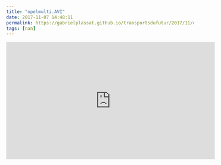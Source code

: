 ```yaml
---
title: "opelmulti.AVI"
date: 2017-11-07 14:48:11
permalink: https://gabrielplassat.github.io/transportsdufutur/2017/11/opelmulti-avi.html
tags: [nan]
---
```


<iframe width="560" height="315" src="https://www.youtube.com/embed/IZJX0nQvOEg" frameborder="0" allowfullscreen></iframe>
